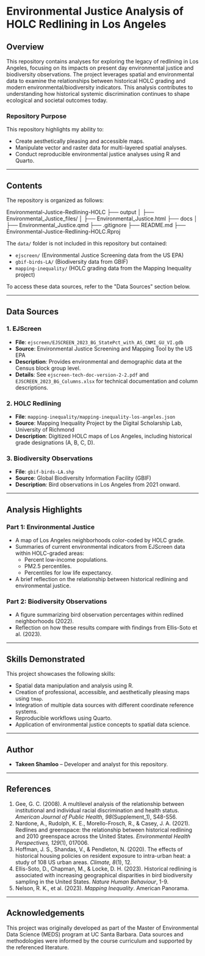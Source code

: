 # Environmental Justice Analysis of HOLC Redlining in Los Angeles

## Overview
This repository contains analyses for exploring the legacy of redlining in 
Los Angeles, focusing on its impacts on present day environmental justice and 
biodiversity observations. The project leverages spatial and environmental data 
to examine the relationships between historical HOLC grading and 
modern environmental/biodiversity indicators. This analysis contributes to 
understanding how historical systemic discrimination continues to shape 
ecological and societal outcomes today.

### Repository Purpose
This repository highlights my ability to:
- Create aesthetically pleasing and accessible maps.
- Manipulate vector and raster data for multi-layered spatial analyses.
- Conduct reproducible environmental justice analyses using R and Quarto.

---

## Contents
The repository is organized as follows:

Environmental-Justice-Redlining-HOLC
├── output
│   ├── Environmental_Justice_files/
│   ├── Environmental_Justice.html
├── docs
│   ├── Environmental_Justice.qmd
├── .gitignore
├── README.md
├── Environmental-Justice-Redlining-HOLC.Rproj

The `data/` folder is not included in this repository but contained:
- `ejscreen/` (Environmental Justice Screening data from the US EPA)
- `gbif-birds-LA/` (Biodiversity data from GBIF)
- `mapping-inequality/` (HOLC grading data from the Mapping Inequality project)

To access these data sources, refer to the "Data Sources" section below.

---

## Data Sources
### 1. EJScreen
- **File**: `ejscreen/EJSCREEN_2023_BG_StatePct_with_AS_CNMI_GU_VI.gdb`
- **Source**: Environmental Justice Screening and Mapping Tool by the US EPA
- **Description**: Provides environmental and demographic data at the Census block group level.
- **Details**: See `ejscreen-tech-doc-version-2-2.pdf` and `EJSCREEN_2023_BG_Columns.xlsx` for technical documentation and column descriptions.

### 2. HOLC Redlining
- **File**: `mapping-inequality/mapping-inequality-los-angeles.json`
- **Source**: Mapping Inequality Project by the Digital Scholarship Lab, University of Richmond
- **Description**: Digitized HOLC maps of Los Angeles, including historical grade designations (A, B, C, D).

### 3. Biodiversity Observations
- **File**: `gbif-birds-LA.shp`
- **Source**: Global Biodiversity Information Facility (GBIF)
- **Description**: Bird observations in Los Angeles from 2021 onward.

---

## Analysis Highlights
### Part 1: Environmental Justice
- A map of Los Angeles neighborhoods color-coded by HOLC grade.
- Summaries of current environmental indicators from EJScreen data within HOLC-graded areas:
  - Percent low-income populations.
  - PM2.5 percentiles.
  - Percentiles for low life expectancy.
- A brief reflection on the relationship between historical redlining and environmental justice.

### Part 2: Biodiversity Observations
- A figure summarizing bird observation percentages within redlined neighborhoods (2022).
- Reflection on how these results compare with findings from Ellis-Soto et al. (2023).

---

## Skills Demonstrated
This project showcases the following skills:
- Spatial data manipulation and analysis using R.
- Creation of professional, accessible, and aesthetically pleasing maps using `tmap`.
- Integration of multiple data sources with different coordinate reference systems.
- Reproducible workflows using Quarto.
- Application of environmental justice concepts to spatial data science.

---

## Author
- **Takeen Shamloo** – Developer and analyst for this repository.

---

## References
1. Gee, G. C. (2008). A multilevel analysis of the relationship between institutional and individual racial discrimination and health status. *American Journal of Public Health, 98*(Supplement_1), S48-S56.
2. Nardone, A., Rudolph, K. E., Morello-Frosch, R., & Casey, J. A. (2021). Redlines and greenspace: the relationship between historical redlining and 2010 greenspace across the United States. *Environmental Health Perspectives, 129*(1), 017006.
3. Hoffman, J. S., Shandas, V., & Pendleton, N. (2020). The effects of historical housing policies on resident exposure to intra-urban heat: a study of 108 US urban areas. *Climate, 8*(1), 12.
4. Ellis-Soto, D., Chapman, M., & Locke, D. H. (2023). Historical redlining is associated with increasing geographical disparities in bird biodiversity sampling in the United States. *Nature Human Behaviour*, 1-9.
5. Nelson, R. K., et al. (2023). *Mapping Inequality*. American Panorama.

---

## Acknowledgements
This project was originally developed as part of the Master of Environmental Data Science (MEDS) program at UC Santa Barbara. Data sources and methodologies were informed by the course curriculum and supported by the referenced literature.
